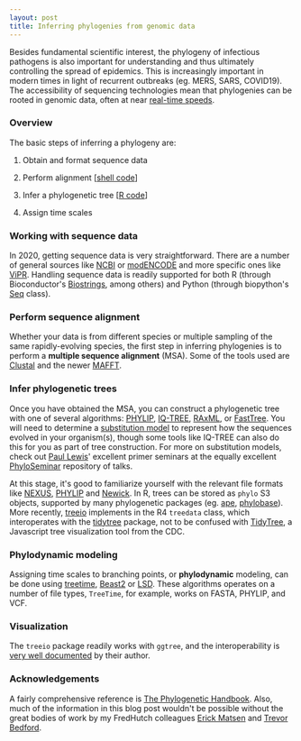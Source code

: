 ```yaml
---
layout: post
title: Inferring phylogenies from genomic data
---
```


Besides fundamental scientific interest, the phylogeny of infectious pathogens is also important for understanding and thus ultimately controlling the spread of epidemics. This is increasingly important in modern times in light of recurrent outbreaks (eg. MERS, SARS, COVID19). The accessibility of sequencing technologies mean that phylogenies can be rooted in genomic data, often at near [real-time speeds](https://nextstrain.org/).

### Overview

The basic steps of inferring a phylogeny are:

1. Obtain and format sequence data

2. Perform alignment [[shell code](https://github.com/ptvan/workflows/blob/master/metagenomics_workflow.sh)]

3. Infer a phylogenetic tree [[R code](https://github.com/ptvan/R-snippets/blob/master/phylogenetic_trees_snippets.R)]

4. Assign time scales

### Working with sequence data

In 2020, getting sequence data is very straightforward. There are a number of general sources like [NCBI](https://www.ncbi.nlm.nih.gov/nucleotide/) or [modENCODE](http://www.modencode.org/) and more specific ones like [ViPR](https://www.viprbrc.org/). Handling sequence data is readily supported for both R (through Bioconductor's [Biostrings](https://bioconductor.org/packages/release/bioc/html/Biostrings.html), among others) and Python (through biopython's [Seq](https://biopython.org/wiki/Seq) class).

### Perform sequence alignment

Whether your data is from different species or multiple sampling of the same rapidly-evolving species, the first step in inferring phylogenies is to perform a __multiple sequence alignment__ (MSA). Some of the tools used are [Clustal](http://www.clustal.org/clustal2/) and the newer [MAFFT](https://mafft.cbrc.jp/alignment/software/).

### Infer phylogenetic trees

Once you have obtained the MSA, you can construct a phylogenetic tree with one of several algorithms: [PHYLIP](http://evolution.genetics.washington.edu/phylip/), [IQ-TREE](http://www.iqtree.org/), [RAxML](https://sco.h-its.org/exelixis/web/software/raxml/), or [FastTree](http://www.microbesonline.org/fasttree/). You will need to determine a [substitution model](https://en.wikipedia.org/wiki/Substitution_model) to represent how the sequences evolved in your organism(s), though some tools like IQ-TREE can also do this for you as part of tree construction. For more on substitution models, check out [Paul Lewis](https://phylogeny.uconn.edu/)' excellent primer seminars at the equally excellent [PhyloSeminar](http://phyloseminar.org/recorded.html) repository of talks.

At this stage, it's good to familiarize yourself with the relevant file formats like [NEXUS](https://en.wikipedia.org/wiki/Nexus_file), [PHYLIP](http://rosalind.info/glossary/phylip-format/) and [Newick](http://evolution.genetics.washington.edu/phylip/newicktree.html). In R, trees can be stored as `phylo` S3 objects, supported by many phylogenetic packages (eg. [ape](http://ape-package.ird.fr/), [phylobase](https://github.com/fmichonneau/phylobase)). More recently, [treeio](https://guangchuangyu.github.io/software/treeio/) implements in the R4 `treedata` class, which interoperates with the [tidytree](https://cran.r-project.org/web/packages/tidytree/index.html) package, not to be confused with [TidyTree](https://cdcgov.github.io/TidyTree/), a Javascript tree visualization tool from the CDC.

### Phylodynamic modeling

Assigning time scales to branching points, or __phylodynamic__ modeling, can be done using [treetime](https://github.com/neherlab/treetime), [Beast2](https://www.beast2.org/) or [LSD](http://www.atgc-montpellier.fr/LSD/). These algorithms operates on a number of file types, `TreeTime`, for example, works on FASTA, PHYLIP, and VCF.

### Visualization

The `treeio` package readily works with `ggtree`, and the interoperability is [very well documented](https://yulab-smu.github.io/treedata-book/) by their author.

### Acknowledgements

A fairly comprehensive reference is [The Phylogenetic Handbook](https://www.kuleuven.be/aidslab/phylogenybook/home.html). Also, much of the information in this blog post wouldn't be possible without the great bodies of work by my FredHutch colleagues [Erick Matsen](https://matsen.fhcrc.org/) and [Trevor Bedford](https://bedford.io/).
